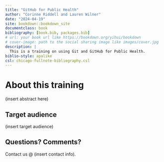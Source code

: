 ```yaml
--- 
title: "GitHub for Public Health"
author: "Corinne Riddell and Lauren Wilner"
date: "2024-04-19"
site: bookdown::bookdown_site
documentclass: book
bibliography: [book.bib, packages.bib]
# url: your book url like https://bookdown.org/yihui/bookdown
# cover-image: path to the social sharing image like images/cover.jpg
description: |
  This is a training on using Git and GitHub for Public Health.
biblio-style: apalike
csl: chicago-fullnote-bibliography.csl
---
```


# About this training

(insert abstract here)

## Target audience 

(insert target audience)

## Questions? Comments?

Contact us @ (insert contact info).





